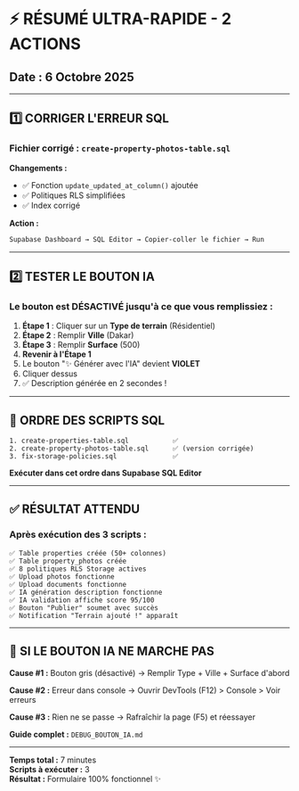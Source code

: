 # ⚡ RÉSUMÉ ULTRA-RAPIDE - 2 ACTIONS

## Date : 6 Octobre 2025

---

## 1️⃣ CORRIGER L'ERREUR SQL

### Fichier corrigé : `create-property-photos-table.sql`

**Changements :**
- ✅ Fonction `update_updated_at_column()` ajoutée
- ✅ Politiques RLS simplifiées  
- ✅ Index corrigé

**Action :**
```bash
Supabase Dashboard → SQL Editor → Copier-coller le fichier → Run
```

---

## 2️⃣ TESTER LE BOUTON IA

### Le bouton est DÉSACTIVÉ jusqu'à ce que vous remplissiez :

1. **Étape 1** : Cliquer sur un **Type de terrain** (Résidentiel)
2. **Étape 2** : Remplir **Ville** (Dakar)
3. **Étape 3** : Remplir **Surface** (500)
4. **Revenir à l'Étape 1**
5. Le bouton "✨ Générer avec l'IA" devient **VIOLET**
6. Cliquer dessus
7. ✅ Description générée en 2 secondes !

---

## 🎯 ORDRE DES SCRIPTS SQL

```
1. create-properties-table.sql           ✅
2. create-property-photos-table.sql      ✅ (version corrigée)
3. fix-storage-policies.sql              ✅
```

**Exécuter dans cet ordre dans Supabase SQL Editor**

---

## ✅ RÉSULTAT ATTENDU

### Après exécution des 3 scripts :

```
✅ Table properties créée (50+ colonnes)
✅ Table property_photos créée
✅ 8 politiques RLS Storage actives
✅ Upload photos fonctionne
✅ Upload documents fonctionne
✅ IA génération description fonctionne
✅ IA validation affiche score 95/100
✅ Bouton "Publier" soumet avec succès
✅ Notification "Terrain ajouté !" apparaît
```

---

## 🚨 SI LE BOUTON IA NE MARCHE PAS

**Cause #1 :** Bouton gris (désactivé)
→ Remplir Type + Ville + Surface d'abord

**Cause #2 :** Erreur dans console
→ Ouvrir DevTools (F12) > Console > Voir erreurs

**Cause #3 :** Rien ne se passe
→ Rafraîchir la page (F5) et réessayer

**Guide complet :** `DEBUG_BOUTON_IA.md`

---

**Temps total :** 7 minutes  
**Scripts à exécuter :** 3  
**Résultat :** Formulaire 100% fonctionnel ✨
